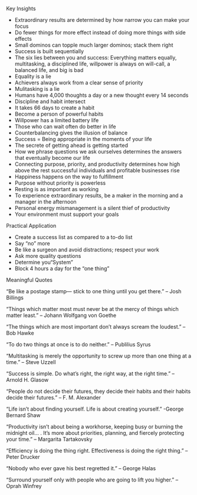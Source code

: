 Key Insights

- Extraordinary results are determined by how narrow you can make your focus
- Do fewer things for more effect instead of doing more things with side effects
- Small dominos can topple much larger dominos; stack them right
- Success is built sequentially
- The six lies between you and success: Everything matters equally, multitasking, a disciplined life, willpower is always on will-call, a balanced life, and big is bad
- Equality is a lie
- Achievers always work from a clear sense of priority
- Mulitasking is a lie
- Humans have 4,000 thoughts a day or a new thought every 14 seconds
- Discipline and habit intersect
- It takes 66 days to create a habit
- Become a person of powerful habits
- Willpower has a limited battery life
- Those who can wait often do better in life
- Counterbalancing gives the illusion of balance
- Success = Being appropriate in the moments of your life
- The secrete of getting ahead is getting started
- How we phrase questions we ask ourselves determines the answers that eventually become our life
- Connecting purpose, priority, and productivity determines how high above the rest successful individuals and profitable businesses rise
- Happiness happens on the way to fulfillment
- Purpose without priority is powerless
- Resting is as important as working
- To experience extraordinary results, be a maker in the morning and a manager in the afternoon
- Personal energy mismanagement is a silent thief of productivity
- Your environment must support your goals

Practical Application

- Create a success list as compared to a to-do list
- Say “no” more
- Be like a surgeon and avoid distractions; respect your work
- Ask more quality questions
- Determine you“System”
- Block 4 hours a day for the “one thing”

Meaningful Quotes

“Be like a postage stamp— stick to one thing until you get there.” – Josh Billings

“Things which matter most must never be at the mercy of things which matter least.” – Johann Wolfgang von Goethe

“The things which are most important don’t always scream the loudest.” – Bob Hawke

“To do two things at once is to do neither.” – Publilius Syrus

“Multitasking is merely the opportunity to screw up more than one thing at a time.” – Steve Uzzell

“Success is simple. Do what’s right, the right way, at the right time.” – Arnold H. Glasow

“People do not decide their futures, they decide their habits and their habits decide their futures.” – F. M. Alexander

“Life isn’t about finding yourself. Life is about creating yourself.” -George Bernard Shaw

“Productivity isn’t about being a workhorse, keeping busy or burning the midnight oil… . It’s more about priorities, planning, and fiercely protecting your time.” – Margarita Tartakovsky

“Efficiency is doing the thing right. Effectiveness is doing the right thing.” – Peter Drucker

“Nobody who ever gave his best regretted it.” – George Halas

“Surround yourself only with people who are going to lift you higher.” – Oprah Winfrey
